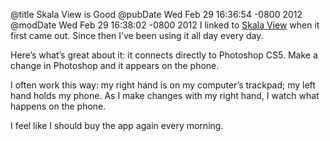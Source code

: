 @title Skala View is Good
@pubDate Wed Feb 29 16:36:54 -0800 2012
@modDate Wed Feb 29 16:38:02 -0800 2012
I linked to <a href="http://thenextweb.com/dd/2012/02/11/skala-preview-lets-you-see-your-ios-designs-instantly-on-your-iphone-or-ipad/">Skala View</a> when it first came out. Since then I’ve been using it all day every day.

Here’s what’s great about it: it connects directly to Photoshop CS5. Make a change in Photoshop and it appears on the phone.

I often work this way: my right hand is on my computer’s trackpad; my left hand holds my phone. As I make changes with my right hand, I watch what happens on the phone.

I feel like I should buy the app again every morning.
